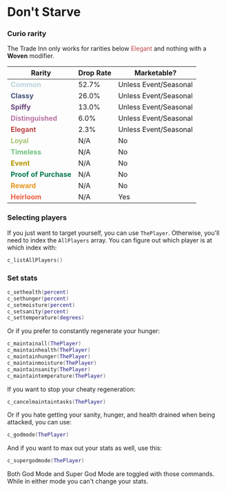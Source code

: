 # Don't Starve

### Curio rarity
The Trade Inn only works for rarities below <span
style="font-wight:bold;color:#BD4646">Elegant</span> and nothing with a
**Woven** modifier.

| Rarity | Drop Rate | Marketable? |
| ------ | --------- | ----------- |
| <span style="font-weight:bold;color:#B7D2D9">Common</span> | 52.7% | Unless Event/Seasonal |
| <span style="font-weight:bold;color:#415078">Classy</span> | 26.0% | Unless Event/Seasonal |
| <span style="font-weight:bold;color:#68457C">Spiffy</span> | 13.0% | Unless Event/Seasonal |
| <span style="font-weight:bold;color:#BA74A5">Distinguished</span> | 6.0% | Unless Event/Seasonal |
| <span style="font-weight:bold;color:#BD4646">Elegant</span> | 2.3% | Unless Event/Seasonal |
| <span style="font-weight:bold;color:#A2C46F">Loyal</span> | N/A | No |
| <span style="font-weight:bold;color:#6CC17B">Timeless</span> | N/A | No |
| <span style="font-weight:bold;color:#B49400">Event</span> | N/A | No |
| <span style="font-weight:bold;color:#007A4D">Proof of Purchase</span> | N/A | No |
| <span style="font-weight:bold;color:#E8971E">Reward</span> | N/A | No |
| <span style="font-weight:bold;color:#EE5D40">Heirloom</span> | N/A | Yes |

### Selecting players
If you just want to target yourself, you can use `ThePlayer`. Otherwise, you'll
need to index the `AllPlayers` array. You can figure out which player is at
which index with:
```lua
c_listAllPlayers()
```

### Set stats
```lua
c_sethealth(percent)
c_sethunger(percent)
c_setmoisture(percent)
c_setsanity(percent)
c_settemperature(degrees)
```

Or if you prefer to constantly regenerate your hunger:
```lua
c_maintainall(ThePlayer)
c_maintainhealth(ThePlayer)
c_maintainhunger(ThePlayer)
c_maintainmoisture(ThePlayer)
c_maintainsanity(ThePlayer)
c_maintaintemperature(ThePlayer)
```

If you want to stop your cheaty regeneration:
```lua
c_cancelmaintaintasks(ThePlayer)
```

Or if you hate getting your sanity, hunger, and health drained when being
attacked, you can use:
```lua
c_godmode(ThePlayer)
```

And if you want to max out your stats as well, use this:
```lua
c_supergodmode(ThePlayer)
```

Both God Mode and Super God Mode are toggled with those commands. While in
either mode you can't change your stats.
